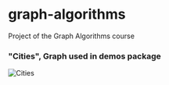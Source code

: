 # graph-algorithms
Project of the Graph Algorithms course

### "Cities", Graph used in demos package
![Cities](https://i.imgur.com/FNShuU3.png)
